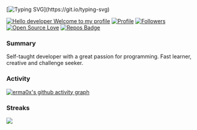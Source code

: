 [![Typing SVG](https://readme-typing-svg.herokuapp.com?color=%2336BCF7&center=true&vCenter=true&width=800&lines=Welcome+to+my+software+archive;I'm+a+Python+Developer;I'm+a+Machine+Learning+enthusiast;I+love+learning+new+things;)](https://git.io/typing-svg)

[![Hello developer Welcome to my profile](https://img.shields.io/badge/Hello_Developers-Welcome-gold.svg?style=flat&logo=github)](https://github.com/erma0x) [![Profile](https://Visitor-badge.glitch.me/badge?page_id=erma0x.profileviews-badge)](https://github.com/erma0x) [![Followers](https://img.shields.io/github/followers/erma0x?style=social)](https://github.com/erma0x?tab=followers) [![Open Source Love](https://badges.frapsoft.com/os/v2/open-source.svg?v=103)](https://github.com/erma0x) [![Repos Badge](https://badges.pufler.dev/repos/erma0x)](https://github.com/erma0x?tab=repositories)

### Summary
Self-taught developer with a great passion for programming.
Fast learner, creative and challenge seeker.


### Activity
[![erma0x's github activity graph](https://activity-graph.herokuapp.com/graph?username=erma0x&theme=react-dark)](https://github.com/erma0x/github-readme-activity-graph)


### Streaks
<img src="https://github-readme-streak-stats.herokuapp.com/?user=erma0x"></img>

